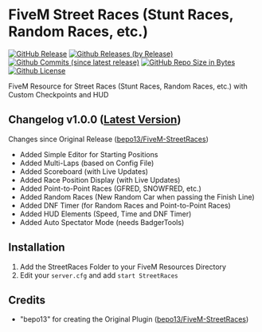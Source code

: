 # FiveM Street Races (Stunt Races, Random Races, etc.)
[![GitHub Release](https://img.shields.io/github/release/chrizonix/FiveM-StreetRaces.svg)](https://github.com/chrizonix/FiveM-StreetRaces/releases/tag/v1.0.0)
[![Github Releases (by Release)](https://img.shields.io/github/downloads/chrizonix/FiveM-StreetRaces/v1.0.0/total.svg)](https://github.com/chrizonix/FiveM-StreetRaces/releases/tag/v1.0.0)
[![Github Commits (since latest release)](https://img.shields.io/github/commits-since/chrizonix/FiveM-StreetRaces/latest.svg)](https://github.com/chrizonix/FiveM-StreetRaces/compare/v1.0.0...master)
[![GitHub Repo Size in Bytes](https://img.shields.io/github/repo-size/chrizonix/FiveM-StreetRaces.svg)](https://github.com/chrizonix/FiveM-StreetRaces)
[![Github License](https://img.shields.io/github/license/chrizonix/FiveM-StreetRaces.svg)](LICENSE.md)

FiveM Resource for Street Races (Stunt Races, Random Races, etc.) with Custom Checkpoints and HUD

## Changelog v1.0.0 ([Latest Version](https://github.com/chrizonix/FiveM-StreetRaces/releases/tag/v1.0.0))
Changes since Original Release ([bepo13/FiveM-StreetRaces](https://github.com/bepo13/FiveM-StreetRaces))
* Added Simple Editor for Starting Positions
* Added Multi-Laps (based on Config File)
* Added Scoreboard (with Live Updates)
* Added Race Position Display (with Live Updates)
* Added Point-to-Point Races (GFRED, SNOWFRED, etc.)
* Added Random Races (New Random Car when passing the Finish Line)
* Added DNF Timer (for Random Races and Point-to-Point Races)
* Added HUD Elements (Speed, Time and DNF Timer)
* Added Auto Spectator Mode (needs BadgerTools)

## Installation

1. Add the StreetRaces Folder to your FiveM Resources Directory
2. Edit your `server.cfg` and add `start StreetRaces`

## Credits
* "bepo13" for creating the Original Plugin ([bepo13/FiveM-StreetRaces](https://github.com/bepo13/FiveM-StreetRaces))
